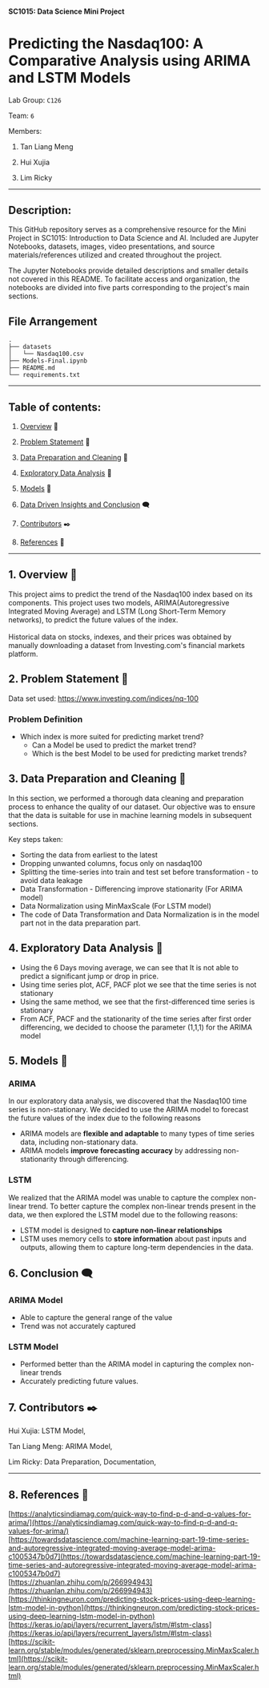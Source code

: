 #### SC1015: Data Science Mini Project
# Predicting the Nasdaq100: A Comparative Analysis using ARIMA and LSTM Models


Lab Group: `C126`

Team: `6`

Members: 

1. Tan Liang Meng

2. Hui Xujia 

3. Lim Ricky 

- - -

## Description:

This GitHub repository serves as a comprehensive resource for the Mini Project in SC1015: Introduction to Data Science and AI. Included are Jupyter Notebooks, datasets, images, video presentations, and source materials/references utilized and created throughout the project.

The Jupyter Notebooks provide detailed descriptions and smaller details not covered in this README. To facilitate access and organization, the notebooks are divided into five parts corresponding to the project's main sections.

## File Arrangement

```
.
├── datasets
│   └── Nasdaq100.csv
├── Models-Final.ipynb
├── README.md
└── requirements.txt
```

- - -

## Table of contents:
1. [Overview](#1-Overview-open_book) 📖

2. [Problem Statement](#2-Problem-Statement-brain) :brain:

3. [Data Preparation and Cleaning](#3-Data-Preparation-and-Cleaning-broom) :broom: 

4. [Exploratory Data Analysis](#4-Exploratory-Data-Analysis-rocket) :rocket: 

5. [Models](#5-Models-robot) :robot: 

6. [Data Driven Insights and Conclusion](#6-Data-Driven-Insights-and-Conclusion-left_speech_bubble) :left_speech_bubble: 

7. [Contributors](#7-Contributors-black_nib) :black_nib:

8. [References](#8-References-page_facing_up) :page_facing_up:

- - -
## 1. Overview 📖
This project aims to predict the trend of the Nasdaq100 index based on its components. This project uses two models, ARIMA(Autoregressive Integrated Moving Average) and LSTM (Long Short-Term Memory networks), to predict the future values of the index.<br><br>
Historical data on stocks, indexes, and their prices was obtained by manually downloading a dataset from Investing.com's financial markets platform.
## 2. Problem Statement :brain:

Data set used: https://www.investing.com/indices/nq-100
### Problem Definition
- Which index is more suited for predicting market trend?
	- Can a Model be used to predict the market trend?
	- Which is the best Model to be used for predicting market trends?

## 3. Data Preparation and Cleaning :broom:
In this section, we performed a thorough data cleaning and preparation process to enhance the quality of our dataset. Our objective was to ensure that the data is suitable for use in machine learning models in subsequent sections.

Key steps taken:
- Sorting the data from earliest to the latest
- Dropping unwanted columns, focus only on nasdaq100
- Splitting the time-series into train and test set before transformation - to avoid data leakage
- Data Transformation - Differencing improve stationarity (For ARIMA model)
- Data Normalization using MinMaxScale (For LSTM model)
- The code of Data Transformation and Data Normalization is in the model part not in the data preparation part.

## 4. Exploratory Data Analysis :rocket:
- Using the 6 Days moving average, we can see that It is not able to predict a significant jump or drop in price.<br>
- Using time series plot, ACF, PACF plot we see that the time series is not  stationary
- Using the same method, we see that the first-differenced time series is stationary
- From ACF, PACF and the stationarity of the time series after first order differencing, we decided to choose the parameter (1,1,1) for the ARIMA model

## 5. Models :robot:
### ARIMA
In our exploratory data analysis, we discovered that the Nasdaq100 time series is non-stationary. We decided to use the ARIMA model to forecast the future values of the index due to the following reasons 
- ARIMA models are **flexible and adaptable** to many types of time series data, including non-stationary data.
- ARIMA models **improve forecasting accuracy** by addressing non-stationarity through differencing.

### LSTM
We realized that the ARIMA model was unable to capture the complex non-linear trend. To better capture the complex non-linear trends present in the data, we then explored the LSTM model due to the following reasons:
- LSTM model is designed to **capture non-linear relationships**
- LSTM uses memory cells to **store information** about past inputs and outputs, allowing them to capture long-term dependencies in the data. 



## 6. Conclusion :left_speech_bubble:
### ARIMA Model
- Able to capture the general range of the value
- Trend was not accurately captured

### LSTM Model
- Performed better than the ARIMA model in capturing the complex non-linear trends
- Accurately predicting future values. 


## 7. Contributors :black_nib:

Hui Xujia:		LSTM Model, 

Tan Liang Meng:		ARIMA Model,

Lim Ricky:		Data Preparation, Documentation,
  
- - -  
## 8. References :page_facing_up:
[https://analyticsindiamag.com/quick-way-to-find-p-d-and-q-values-for-arima/](https://analyticsindiamag.com/quick-way-to-find-p-d-and-q-values-for-arima/)<br>
[https://towardsdatascience.com/machine-learning-part-19-time-series-and-autoregressive-integrated-moving-average-model-arima-c1005347b0d7](https://towardsdatascience.com/machine-learning-part-19-time-series-and-autoregressive-integrated-moving-average-model-arima-c1005347b0d7)<br>
[https://zhuanlan.zhihu.com/p/266994943](https://zhuanlan.zhihu.com/p/266994943)<br>
[https://thinkingneuron.com/predicting-stock-prices-using-deep-learning-lstm-model-in-python](https://thinkingneuron.com/predicting-stock-prices-using-deep-learning-lstm-model-in-python)<br>
[https://keras.io/api/layers/recurrent_layers/lstm/#lstm-class](https://keras.io/api/layers/recurrent_layers/lstm/#lstm-class)<br>
[https://scikit-learn.org/stable/modules/generated/sklearn.preprocessing.MinMaxScaler.html](https://scikit-learn.org/stable/modules/generated/sklearn.preprocessing.MinMaxScaler.html)<br>
